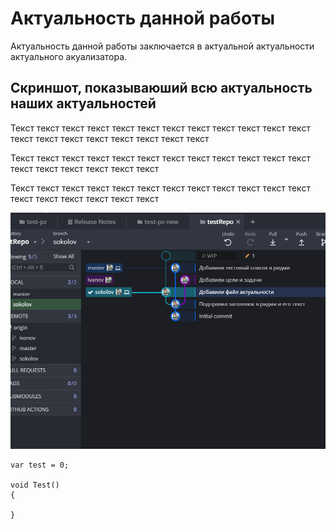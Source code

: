 # Актуальность данной работы
Актуальность данной работы заключается в актуальной актуальности актуального акуализатора.

## Скриншот, показываюший всю актуальность наших актуальностей

Текст текст текст текст текст текст текст текст текст текст текст текст текст текст текст текст текст текст текст текст 

Текст текст текст текст текст текст текст текст текст текст текст текст текст текст текст текст текст текст

Текст текст текст текст текст текст текст текст текст текст текст текст текст текст текст текст текст текст

![GitHub Logo](./Resources/Скриншот.PNG)

```
var test = 0;

void Test() 
{

}
```